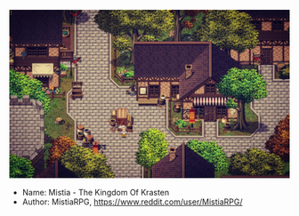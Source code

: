 ![](https://github.com/narke/PixelArtCollection/blob/master/M/Mistia_-_The_Kingdom_Of_Krasten.jpg)

- Name: Mistia - The Kingdom Of Krasten
- Author: MistiaRPG, https://www.reddit.com/user/MistiaRPG/
